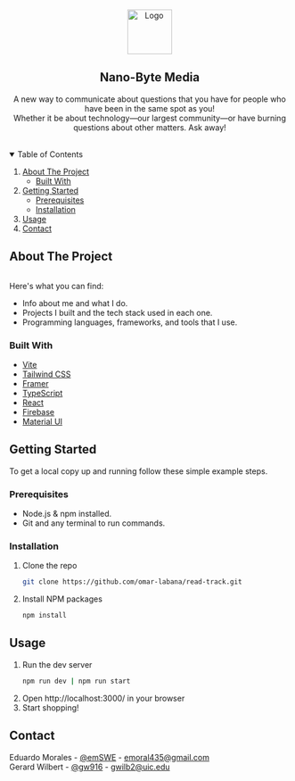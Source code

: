 <!-- PROJECT LOGO -->
<br />
<p align="center">
  <a href="https://github.com/emoral435/Nano-Byte-Media">
    <img src="/src/assets/Nano_logo.png" alt="Logo" width="80" height="80">
  </a>

  <h2 align="center">Nano-Byte Media</h2>

  <p align="center">
    A new way to communicate about questions that you have for people who have been in the same spot as you!
    <br />
     Whether it be about technology—our largest community—or have burning questions about other matters. Ask away!
    <br />
    <br />
  </p>
</p>

<!-- TABLE OF CONTENTS -->
<details open="open">
  <summary>Table of Contents</summary>
  <ol>
    <li>
      <a href="#about-the-project">About The Project</a>
      <ul>
        <li><a href="#built-with">Built With</a></li>
      </ul>
    </li>
    <li>
      <a href="#getting-started">Getting Started</a>
      <ul>
        <li><a href="#prerequisites">Prerequisites</a></li>
        <li><a href="#installation">Installation</a></li>
      </ul>
    </li>
    <li><a href="#usage">Usage</a></li>
    <li><a href="#contact">Contact</a></li>
  </ol>
</details>

<!-- ABOUT THE PROJECT -->

## About The Project

<span style="display: flex; justify-content: space-around;">
<!-- <img src="/src/assets/ssHome.png" alt="Logo" width="450"> // Home Page
<img src="/src/assets/ssCart.png" alt="Logo" width="450"> // Cart
<img src="/src/assets/ssFrog.png" alt="Logo" width="450"> // Frog!
<img src="/src/assets/ssShop.png" alt="Logo" width="450"> // Shop -->
</span>

Here's what you can find:

- Info about me and what I do.
- Projects I built and the tech stack used in each one.
- Programming languages, frameworks, and tools that I use.

### Built With

- [Vite](https://vitejs.dev/)
- [Tailwind CSS](https://tailwindcss.com/)
- [Framer](https://www.framer.com/motion/)
- [TypeScript](https://www.typescriptlang.org/)
- [React](https://reactjs.org/)
- [Firebase](https://firebase.google.com/docs)
- [Material UI](https://mui.com/)
<!-- GETTING STARTED -->

## Getting Started

To get a local copy up and running follow these simple example steps.

### Prerequisites

- Node.js & npm installed.
- Git and any terminal to run commands.

### Installation

1. Clone the repo
   ```sh
   git clone https://github.com/omar-labana/read-track.git
   ```
2. Install NPM packages
   ```sh
   npm install
   ```

<!-- USAGE EXAMPLES -->

## Usage

1. Run the dev server
   ```sh
   npm run dev | npm run start
   ```
2. Open http://localhost:3000/ in your browser
3. Start shopping!
<!-- ROADMAP -->

## Contact

Eduardo Morales - [@emSWE](https://www.linkedin.com/in/emSWE/) - emoral435@gmail.com
<br/>
Gerard Wilbert - [@gw916](https://github.com/gw916) - gwilb2@uic.edu

